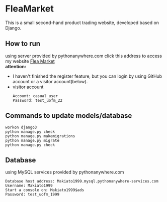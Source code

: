 # FleaMarket
This is a small second-hand product trading website, developed based on Django.

## How to run
using server provided by pythonanywhere.com
click this address to access my website [Flea Market](http://makiato1999.pythonanywhere.com/)
<br><b>attention:</b>
  - I haven't finished the register feature, but you can login by using GitHub account or a visitor account(below).
  - visitor account
    ```
    Account: casual_user 
    Password: test_uofm_22
    ```
## Commands to update models/database
```
workon django3
python manage.py check
python manage.py makemigrations
python manage.py migrate
python manage.py check
```
## Database
using MySQL services provided by pythonanywhere.com
```
Database host address: Makiato1999.mysql.pythonanywhere-services.com
Username: Makiato1999
Start a console on: Makiato1999$ads
Password: test_uofm_1999
```
